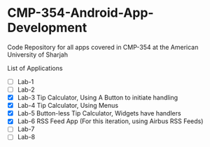 # CMP-354-Android-App-Development
Code Repository for all apps covered in CMP-354 at the American University of Sharjah

List of Applications 
- [ ] Lab-1
- [ ] Lab-2
- [X] Lab-3 Tip Calculator, Using A Button to initiate handling
- [X] Lab-4 Tip Calculator, Using Menus
- [X] Lab-5 Button-less Tip Calculator, Widgets have handlers
- [X] Lab-6 RSS Feed App (For this iteration, using Airbus RSS Feeds) 
- [ ] Lab-7
- [ ] Lab-8
